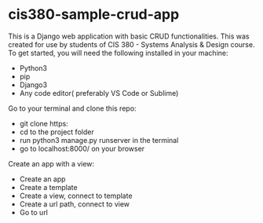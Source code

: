 # cis380-sample-crud-app
This is a Django web application with basic CRUD functionalities. This was created for use by students of CIS 380 - Systems Analysis &amp; Design course.
To get started, you will need the following installed in your machine:
- Python3
- pip
- Django3
- Any code editor( preferably VS Code or Sublime)


Go to your terminal and clone this repo:

- git clone https:
- cd to the project folder
- run python3 manage.py runserver in the terminal
- go to localhost:8000/ on your browser

Create an app with a view:

- Create an app
- Create a template
- Create a view, connect to template
- Create a url path, connect to view
- Go to url 



